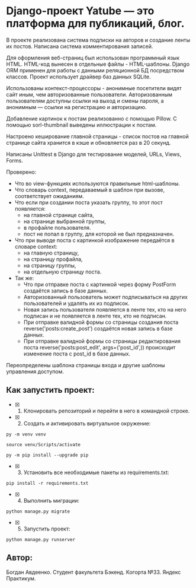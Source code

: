# Django-проект Yatube — это платформа для публикаций, блог.

В проекте реализована система подписки на авторов и создание ленты их постов.
Написана система комментирования записей.

Для оформления веб-страниц был использован программный язык HTML.
HTML-код вынесен в отдельные файлы - HTML-шаблоны.
Django ORM применен  для работы с данными реляционной БД посредством классов.
Проект использует драйвер баз данных SQLite.

Использованы контекст-процессоры - анонимные посетители видят сайт иным, чем авторизованные пользователи.
Авторизованным пользователям доступны ссылки на выход и смены пароля, а анонимным — ссылки на регистрацию и авторизацию.

Добавление картинок к постам реализованно с помощью Pillow.
С помощью sorl-thumbnail выведены иллюстрации к постам.

Настроено кеширование главной страницы - список постов на главной странице сайта хранится в кэше и обновляется раз в 20 секунд.

Написаны Unittest в Django для тестирование моделей, URLs, Views, Forms.

Проверено:
- Что во view-функциях используются правильные html-шаблоны.
- Что словарь context, передаваемый в шаблон при вызове,  соответствует ожиданиям.
- Что если при создании поста указать группу, то этот пост появляется:
    - на главной странице сайта,
    - на странице выбранной группы,
    - в профайле пользователя.
    - пост не попал в группу, для которой не был предназначен.
- Что при выводе поста с картинкой изображение передаётся в словаре context:
    - на главную страницу,
    - на страницу профайла,
    - на страницу группы,
    - на отдельную страницу поста.
- Так же:
    - Что при отправке поста с картинкой через форму PostForm создаётся запись в базе данных.
    - Авторизованный пользователь может подписываться на других пользователей и удалять их из подписок.
    - Новая запись пользователя появляется в ленте тех, кто на него подписан и не появляется в ленте тех, кто не подписан.
    - При отправке валидной формы со страницы создания поста reverse('posts:create_post') создаётся новая запись в базе данных.
    - При отправке валидной формы со страницы редактирования поста reverse('posts:post_edit', args=('post_id',)) происходит изменение поста с post_id в базе данных.

Переопределены шаблона страницы входа и другие шаблоны управления доступом.

## Как запустить проект:

- [x] 1) Клонировать репозиторий и перейти в него в командной строке.
- [x] 2) Cоздать и активировать виртуальное окружение:

```
py -m venv venv
```

```
source venv/Scripts/activate
```

```
py -m pip install --upgrade pip
```

- [x] 3) Установить все необходимые пакеты из requirements.txt:

```
pip install -r requirements.txt
```

- [x] 4) Выполнить миграции:

```
python manage.py migrate
```

- [x] 5) Запустить проект:

```
python manage.py runserver
```

## Автор:
Богдан Авдеенко. Студент факультета Бэкенд. Когорта №33. Яндекс Практикум.
